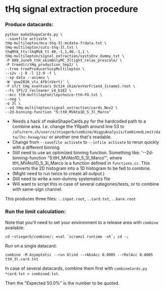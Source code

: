 # tHq signal extraction procedure

### Produce datacards:

```
python makeShapeCards.py \
--savefile activate \
tHq-multilepton/mca-thq-3l-mcdata-frdata.txt \
tHq-multilepton/cuts-thq-3l.txt \
thqMVA_ttv:thqMVA_tt 40,-1,1,40,-1,1 \
tHq-multilepton/signal_extraction/systsEnv_dummy.txt \
-P 809_June9_ttH_skimOnlyMC_3ltight_relax_prescale/ \
-P treedir/tHq_production_Sep2/ \
--tree treeProducerSusyMultilepton \
--s2v -j 8 -l 12.9 -f \
--xp data --asimov \
-W 'puw2016_vtx_4fb(nVert)' \
-F sf/t tHq_eventvars_Oct24_skim/evVarFriend_{cname}.root \
--Fs {P}/2_recleaner_v4_b1E2 \
--mcc ttH-multilepton/lepchoice-ttH-FO.txt \
--neg \
-o 3l \
--od tHq-multilepton/signal_extraction/cards_Nov2 \
--2d-binning-function "5:ttH_MVAto1D_5_3l_Marco"
```

- Needs a hack of makeShapeCards.py for the hardcoded path to a combine area. I.e. change the YRpath around line 53 to `/afs/cern.ch/user/s/stiegerb/combine/HiggsAnalysis/CombinedLimit/data/lhc-hxswg/sm/` or another one that's readable.
- Change from `--savefile activate` to `--infile activate` to rerun quickly with a different binning.
- Still need to use an optimized binning function. Something like: '--2d-binning-function "5:ttH_MVAto1D_5_3l_Marco"', where ttH_MVAto1D_5_3l_Marco is a function defined in `functions.cc`. This converts the 2D histogram into a 1D histogram to be fed to combine.
- (Might need to run twice to create all output.)
- Still need to write a non-dummy systematics file
- Will want to script this in case of several categories/tests, or to combine with same-sign channel.

This produces three files: `..input.root`, `..card.txt`, `..bare.root`

### Run the limit calculation:

Note that you'll need to set your environment to a release area with `combine` available:

```
cd ~stiegerb/combine/; eval `scramv1 runtime -sh`; cd -;
```

Run on a single datacard:

```
combine -M Asymptotic --run blind --rAbsAcc 0.0005 --rRelAcc 0.0005 ttH_3l.card.txt
```

In case of several datacards, combine them first with `combineCards.py *card.txt > combined.txt`.

Then the "Expected 50.0%" is the number to be quoted.
